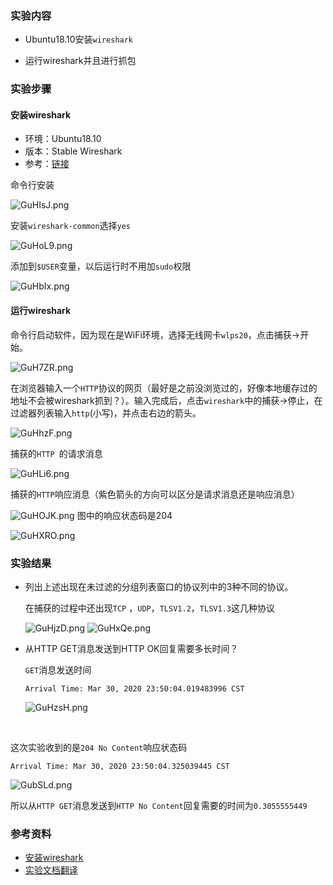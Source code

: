 ### 实验内容

- Ubuntu18.10安装`wireshark`

- 运行wireshark并且进行抓包



### 实验步骤

#### 安装wireshark

- 环境：Ubuntu18.10
- 版本：Stable Wireshark
- 参考：[链接](https://www.linuxidc.com/Linux/2017-01/139104.html)



命令行安装

![GuHIsJ.png](https://s1.ax1x.com/2020/03/31/GuHIsJ.png)

安装`wireshark-common`选择`yes`

![GuHoL9.png](https://s1.ax1x.com/2020/03/31/GuHoL9.png)

添加到`$USER`变量，以后运行时不用加`sudo`权限

![GuHbIx.png](https://s1.ax1x.com/2020/03/31/GuHbIx.png)





#### 运行wireshark

命令行启动软件，因为现在是WiFi环境，选择无线网卡`wlps20`，点击捕获->开始。

![GuH7ZR.png](https://s1.ax1x.com/2020/03/31/GuH7ZR.png)

在浏览器输入一个`HTTP`协议的网页（最好是之前没浏览过的，好像本地缓存过的地址不会被wireshark抓到？）。输入完成后，点击`wireshark`中的捕获->停止，在过滤器列表输入`http`(小写)，并点击右边的箭头。

![GuHhzF.png](https://s1.ax1x.com/2020/03/31/GuHhzF.png)

捕获的`HTTP `的请求消息

![GuHLi6.png](https://s1.ax1x.com/2020/03/31/GuHLi6.png)

捕获的`HTTP`响应消息（紫色箭头的方向可以区分是请求消息还是响应消息）

![GuHOJK.png](https://s1.ax1x.com/2020/03/31/GuHOJK.png)
图中的响应状态码是204 

![GuHXRO.png](https://s1.ax1x.com/2020/03/31/GuHXRO.png)



### 实验结果

- 列出上述出现在未过滤的分组列表窗口的协议列中的3种不同的协议。

  在捕获的过程中还出现`TCP` ，`UDP`，`TLSV1.2`，`TLSV1.3`这几种协议
  
  ![GuHjzD.png](https://s1.ax1x.com/2020/03/31/GuHjzD.png)
  ![GuHxQe.png](https://s1.ax1x.com/2020/03/31/GuHxQe.png)



- 从HTTP GET消息发送到HTTP OK回复需要多长时间？ 

  

  `GET`消息发送时间

  ```
  Arrival Time: Mar 30, 2020 23:50:04.019483996 CST
  ```

  ![GuHzsH.png](https://s1.ax1x.com/2020/03/31/GuHzsH.png)

​     

这次实验收到的是`204 No Content`响应状态码	

```
Arrival Time: Mar 30, 2020 23:50:04.325039445 CST
```

![GubSLd.png](https://s1.ax1x.com/2020/03/31/GubSLd.png)



所以从`HTTP GET`消息发送到`HTTP No Content`回复需要的时间为`0.3055555449`





### 参考资料

- [安装wireshark](https://www.linuxidc.com/Linux/2017-01/139104.html)
- [实验文档翻译](https://github.com/moranzcw/Computer-Networking-A-Top-Down-Approach-NOTES)







